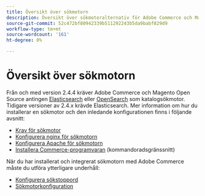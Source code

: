 ```yaml
---
title: Översikt över sökmotorn
description: Översikt över sökmotoralternativ för Adobe Commerce och Magento Open Source.
source-git-commit: 52c472bf80942339b511292243b5da9babf829d9
workflow-type: tm+mt
source-wordcount: '161'
ht-degree: 0%

---
```



# Översikt över sökmotorn

Från och med version 2.4.4 kräver Adobe Commerce och Magento Open Source antingen [Elasticsearch] eller [OpenSearch] som katalogsökmotor. Tidigare versioner av 2.4.x krävde Elasticsearch. Mer information om hur du installerar en sökmotor och den inledande konfigurationen finns i följande avsnitt:

- [Krav för sökmotor]
- [Konfigurera nginx för sökmotorn]
- [Konfigurera Apache för sökmotorn]
- [Installera Commerce-programvaran] (kommandoradsgränssnitt)

När du har installerat och integrerat sökmotorn med Adobe Commerce måste du utföra ytterligare underhåll:

- [Konfigurera sökstoppord](search-stopwords.md)
- [Sökmotorkonfiguration](configure-search-engine.md)

<!-- Link Definitions -->

[Krav för sökmotor]: https://devdocs.magento.com/guides/v2.4/install-gde/prereq/elasticsearch.html
[Konfigurera nginx för sökmotorn]: https://devdocs.magento.com/guides/v2.4/install-gde/prereq/es-config-nginx.html
[Konfigurera Apache för sökmotorn]: https://devdocs.magento.com/guides/v2.4/install-gde/prereq/es-config-apache.html
[Elasticsearch]: https://www.elastic.co
[Elasticsearch documentation]: https://www.elastic.co/guide/en/elasticsearch/reference/current/index.html
[Installera Commerce-programvaran]: https://devdocs.magento.com/guides/v2.4/install-gde/install/cli/install-cli-install.html
[OpenSearch]: https://opensearch.org/docs/latest/opensearch/install/index/

